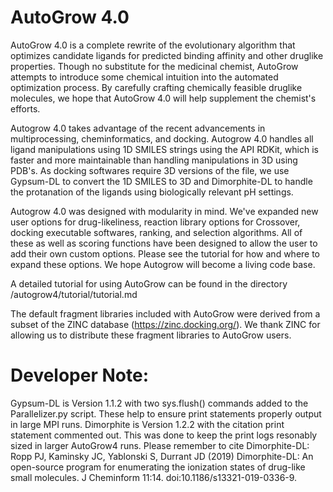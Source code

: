 #   AutoGrow 4.0
AutoGrow 4.0 is a complete rewrite of the evolutionary algorithm that optimizes candidate ligands for predicted binding affinity and other druglike properties. Though no substitute for the medicinal chemist, AutoGrow attempts to introduce some chemical intuition into the automated optimization process. By carefully crafting chemically feasible druglike molecules, we hope that AutoGrow 4.0 will help supplement the chemist's efforts.

Autogrow 4.0 takes advantage of the recent advancements in multiprocessing, cheminformatics, and docking. Autogrow 4.0 handles all ligand manipulations using 1D SMILES strings using the API RDKit, which is faster and more maintainable than handling manipulations in 3D using PDB's. As docking softwares require 3D versions of the file, we use Gypsum-DL to convert the 1D SMILES to 3D and Dimorphite-DL to handle the protanation of the ligands using biologically relevant pH settings.

Autogrow 4.0 was designed with modularity in mind. We've expanded new user options for drug-likeliness, reaction library options for Crossover, docking executable softwares, ranking, and selection algorithms. All of these as well as scoring functions have been designed to allow the user to add their own custom options. Please see the tutorial for how and where to expand these options. We hope Autogrow will become a living code base.

A detailed tutorial for using AutoGrow can be found in the directory /autogrow4/tutorial/tutorial.md


The default fragment libraries included with AutoGrow were derived from a subset of the ZINC database (https://zinc.docking.org/). We thank ZINC for allowing us to distribute these fragment libraries to AutoGrow users.

# Developer Note:
Gypsum-DL is Version 1.1.2 with two sys.flush() commands added to the Parallelizer.py script.
    These help to ensure print statements properly output in large MPI runs.
Dimorphite is Version 1.2.2 with the citation print statement commented out.
    This was done to keep the print logs resonably sized in larger AutoGrow4 runs.
    Please remember to cite Dimorphite-DL:
        Ropp PJ, Kaminsky JC, Yablonski S, Durrant JD (2019) 
        Dimorphite-DL: An open-source program for enumerating the ionization states of drug-like small molecules. 
        J Cheminform 11:14. doi:10.1186/s13321-019-0336-9.
